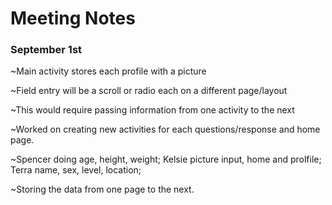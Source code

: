 # Meeting Notes 

### September 1st 

~Main activity stores each profile with a picture

~Field entry will be a scroll or radio each on a different page/layout

~This would require passing information from one activity to the next

~Worked on creating new activities for each questions/response and home page.

~Spencer doing age, height, weight; Kelsie picture input, home and prolfile; Terra name, sex, level, location;

~Storing the data from one page to the next.
